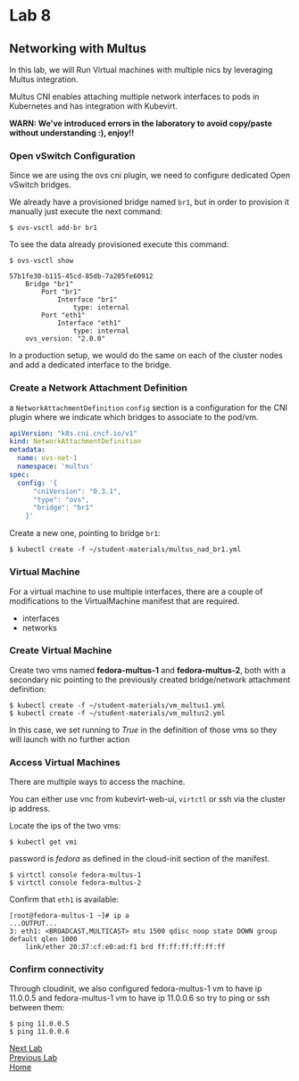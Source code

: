 # Lab 8

## Networking with Multus

In this lab, we will Run Virtual machines with multiple nics by leveraging Multus integration.

Multus CNI enables attaching multiple network interfaces to pods in Kubernetes and has integration with Kubevirt.

**WARN: We've introduced errors in the laboratory to avoid copy/paste without understanding :), enjoy!!**

### Open vSwitch Configuration

Since we are using the ovs cni plugin, we need to configure dedicated Open vSwitch bridges.

We already have a provisioned bridge named `br1`, but in order to provision it manually just execute the next command:

```console
$ ovs-vsctl add-br br1
```

To see the data already provisioned execute this command:

```console
$ ovs-vsctl show

57b1fe30-b115-45cd-85db-7a205fe60912
    Bridge "br1"
        Port "br1"
            Interface "br1"
                type: internal
        Port "eth1"
            Interface "eth1"
                type: internal
    ovs_version: "2.0.0"
```

In a production setup, we would do the same on each of the cluster nodes and add a dedicated interface to the bridge.

### Create a Network Attachment Definition

a `NetworkAttachmentDefinition` `config` section is a configuration for the CNI plugin where we indicate which bridges to associate to the pod/vm.

```yaml
apiVersion: "k8s.cni.cncf.io/v1"
kind: NetworkAttachmentDefinition
metadata:
  name: ovs-net-1
  namespace: 'multus'
spec:
  config: '{
      "cniVersion": "0.3.1",
      "type": "ovs",
      "bridge": "br1"
    }'
```

Create a new one, pointing to bridge `br1`:


```console
$ kubectl create -f ~/student-materials/multus_nad_br1.yml
```

### Virtual Machine

For a virtual machine to use multiple interfaces, there are a couple of modifications to the VirtualMachine manifest that are required.

* interfaces
* networks

### Create Virtual Machine

Create two vms named **fedora-multus-1** and **fedora-multus-2**, both with a secondary nic pointing to the previously created bridge/network attachment definition:

```console
$ kubectl create -f ~/student-materials/vm_multus1.yml
$ kubectl create -f ~/student-materials/vm_multus2.yml
```

In this case, we set running to *True* in the definition of those vms so they will launch with no further action

### Access Virtual Machines

There are multiple ways to access the machine.

You can either use vnc from kubevirt-web-ui, `virtctl` or ssh via the cluster ip address.

Locate the ips of the two vms:

```consle
$ kubectl get vmi
```

password is *fedora* as defined in the cloud-init section of the manifest.

```console
$ virtctl console fedora-multus-1
$ virtctl console fedora-multus-2
```

Confirm that `eth1` is available:

```console
[root@fedora-multus-1 ~]# ip a
...OUTPUT...
3: eth1: <BROADCAST,MULTICAST> mtu 1500 qdisc noop state DOWN group default qlen 1000
    link/ether 20:37:cf:e0:ad:f1 brd ff:ff:ff:ff:ff:ff
```

### Confirm connectivity

Through cloudinit, we also configured fedora-multus-1 vm to have ip 11.0.0.5 and fedora-multus-1 vm to have ip 11.0.0.6 so try to ping or ssh between them:

```
$ ping 11.0.0.5
$ ping 11.0.0.6
```

[Next Lab](../lab9/lab9.md)\
[Previous Lab](../lab7/lab7.md)\
[Home](../../README.md)
